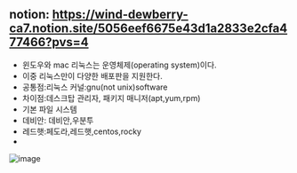 notion: https://wind-dewberry-ca7.notion.site/5056eef6675e43d1a2833e2cfa477466?pvs=4
---

- 윈도우와 mac 리눅스는 운영체제(operating system)이다.
- 이중 리눅스만이 다양한 배포판을 지원한다.
- 공통점:리눅스 커널:gnu(not unix)software
- 차이점:데스크탑 관리자, 패키지 매니저(apt,yum,rpm)
- 기본 파일 시스템
- 데비안: 데비안,우분투
- 레드햇:페도라,레드햇,centos,rocky
- 
![image](https://github.com/user-attachments/assets/53aa1e0d-5a7e-4638-835f-10517968ca10)
